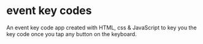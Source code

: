 # event key codes

An event key code app created with HTML, css & JavaScript to key you the key code once you tap any button on the keyboard.